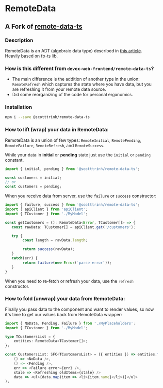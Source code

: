 # RemoteData
## A Fork of [remote-data-ts](https://github.com/devex-web-frontend/remote-data-ts)

### Description

RemoteData is an ADT (algebraic data type) described in [this
article](https://medium.com/@gcanti/slaying-a-ui-antipattern-with-flow-5eed0cfb627b).
Heavily based on [fp-ts](https://github.com/gcanti/fp-ts) lib.

### How is this different from `devex-web-frontend/remote-data-ts`?

- The main difference is the addition of another type in the union:
  `RemoteRefresh` which captures the state where you have data, but you are
  refreshing it from your remote data source.
- Did some reorganizing of the code for personal ergonomics.

### Installation

```bash
npm i --save @scotttrinh/remote-data-ts
```

### How to lift (wrap) your data in RemoteData:
RemoteData is an union of few types: `RemoteInitial`, `RemotePending`,
`RemoteFailure`, `RemoteRefresh`, and `RemoteSuccess`.

While your data in **initial** or **pending** state just use the `initial` or
`pending` constant.

```ts
import { initial, pending } from '@scotttrinh/remote-data-ts';

const customers = initial;
// or
const customers = pending;
```

When you receive data from server, use the `failure` or `success` constructor:

```ts
import { failure, success } from '@scotttrinh/remote-data-ts';
import { apiClient } from 'apiClient';
import { TCustomer } from './MyModel';

const getCustomers = (): RemoteData<Error, TCustomer[]> => {
   const rawData: TCustomer[] = apiClient.get('/customers');

   try {
        const length = rawData.length;

        return success(rawData);
   }
   catch(err) {
        return failure(new Error('parse error'));
   }
}
```

When you need to re-fetch or refresh your data, use the `refresh` constructor.

### How to fold (unwrap) your data from RemoteData:
Finally you pass data to the component and want to render values, so now it's time to get our values back from RemoteData wrapper:

```ts
import { NoData, Pending, Failure } from './MyPlaceholders';
import { TCustomer } from './MyModel';

type TCustomersList = {
    entities: RemoteData<TCustomer[]>;
};

const CustomersList: SFC<TCustomersList> = ({ entities }) => entities.foldL(
    () => <NoData />,
    () => <Pending />,
    err => <Failure error={err} />,
    stale => <Refreshing oldItems={stale} />
    data => <ul>{data.map(item => <li>{item.name}</li>)}</ul>
);
```
